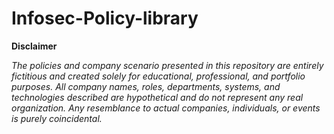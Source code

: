 # Infosec-Policy-library

**Disclaimer**

_The policies and company scenario presented in this repository are entirely fictitious and created solely for educational, professional, and portfolio purposes. All company names, roles, departments, systems, and technologies described are hypothetical and do not represent any real organization. Any resemblance to actual companies, individuals, or events is purely coincidental._

